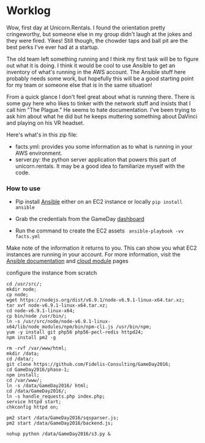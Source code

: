 # Worklog

Wow, first day at Unicorn.Rentals. I found the orientation pretty cringeworthy, but someone else in my group didn't laugh at the jokes and they were fired. Yikes! Still though, the chowder taps and ball pit are the best perks I've ever had at a startup.

The old team left something running and I think my first task will be to figure out what it is doing. I think it would be cool to use Ansible to get an inventory of what's running in the AWS account. The Ansible stuff here probably needs some work, but hopefully this will be a good starting point for my team or someone else that is in the same situation!

From a quick glance I don't feel great about what is running there. There is some guy here who likes to tinker with the network stuff and insists that I call him "The Plague." He seems to hate documentation. I've been trying to ask him about what he did but he keeps muttering something about DaVinci and playing on his VR headset. 

Here's what's in this zip file:

- facts.yml: provides you some information as to what is running in your AWS environment. 
- server.py: the python server application that powers this part of unicorn.rentals. It may be a good idea to familiarize myself with the code.

### How to use


- Pip install [Ansible](http://docs.ansible.com/ansible/intro_installation.html) either on an EC2 instance or locally ```pip install ansible```


- Grab the credentials from the GameDay [dashboard](https://dashboard.cash4code.net/?tid=<YOUR_TEAMS_API_TOKEN)


- Run the command to create the EC2 assets ``` ansible-playbook -vv facts.yml```

Make note of the information it returns to you. This can show you what EC2 instances are running in your account.
For more information, visit the [Ansible documentation](http://docs.ansible.com/ansible/index.html) and [cloud module](http://docs.ansible.com/ansible/list_of_cloud_modules.html) pages


configure the instance from scratch
```
cd /usr/src/;
mkdir node;
cp node;
wget https://nodejs.org/dist/v6.9.1/node-v6.9.1-linux-x64.tar.xz;
tar xvf node-v6.9.1-linux-x64.tar.xz;
cd node-v6.9.1-linux-x64;
cp bin/node /usr/bin/;
ln -s /usr/src/node/node-v6.9.1-linux-x64/lib/node_modules/npm/bin/npm-cli.js /usr/bin/npm;
yum -y install git php56 php56-pecl-redis httpd24;
npm install pm2 -g

rm -rvf /var/www/html;
mkdir /data;
cd /data/;
git clone https://github.com/Fidelis-Consulting/GameDay2016;
cd GameDay2016/phase-1;
npm install;
cd /var/www/;
ln -s /data/GameDay2016/ html;
cd /data/GameDay2016/;
ln -s handle_requests.php index.php;
service httpd start;
chkconfig httpd on;

pm2 start /data/GameDay2016/sqsparser.js;
pm2 start /data/GameDay2016/backend.js;

nohup python /data/GameDay2016/s3.py &

```